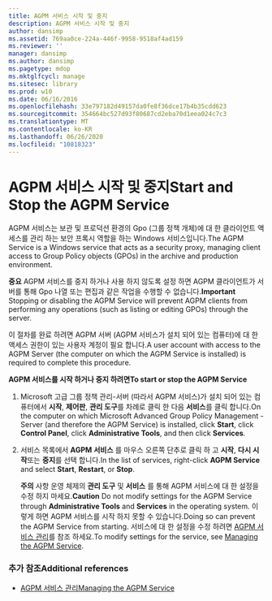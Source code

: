 ```yaml
---
title: AGPM 서비스 시작 및 중지
description: AGPM 서비스 시작 및 중지
author: dansimp
ms.assetid: 769aa0ce-224a-446f-9958-9518af4ad159
ms.reviewer: ''
manager: dansimp
ms.author: dansimp
ms.pagetype: mdop
ms.mktglfcycl: manage
ms.sitesec: library
ms.prod: w10
ms.date: 06/16/2016
ms.openlocfilehash: 33e797182d49157da0fe8f36dce17b4b35cdd623
ms.sourcegitcommit: 354664bc527d93f80687cd2eba70d1eea024c7c3
ms.translationtype: MT
ms.contentlocale: ko-KR
ms.lasthandoff: 06/26/2020
ms.locfileid: "10818323"
---
```

# <span data-ttu-id="e4a0b-103">AGPM 서비스 시작 및 중지</span><span class="sxs-lookup"><span data-stu-id="e4a0b-103">Start and Stop the AGPM Service</span></span>


<span data-ttu-id="e4a0b-104">AGPM 서비스는 보관 및 프로덕션 환경의 Gpo (그룹 정책 개체)에 대 한 클라이언트 액세스를 관리 하는 보안 프록시 역할을 하는 Windows 서비스입니다.</span><span class="sxs-lookup"><span data-stu-id="e4a0b-104">The AGPM Service is a Windows service that acts as a security proxy, managing client access to Group Policy objects (GPOs) in the archive and production environment.</span></span>

<span data-ttu-id="e4a0b-105">**중요**  AGPM 서비스를 중지 하거나 사용 하지 않도록 설정 하면 AGPM 클라이언트가 서버를 통해 Gpo 나열 또는 편집과 같은 작업을 수행할 수 없습니다.</span><span class="sxs-lookup"><span data-stu-id="e4a0b-105">**Important** Stopping or disabling the AGPM Service will prevent AGPM clients from performing any operations (such as listing or editing GPOs) through the server.</span></span>

 

<span data-ttu-id="e4a0b-106">이 절차를 완료 하려면 AGPM 서버 (AGPM 서비스가 설치 되어 있는 컴퓨터)에 대 한 액세스 권한이 있는 사용자 계정이 필요 합니다.</span><span class="sxs-lookup"><span data-stu-id="e4a0b-106">A user account with access to the AGPM Server (the computer on which the AGPM Service is installed) is required to complete this procedure.</span></span>

**<span data-ttu-id="e4a0b-107">AGPM 서비스를 시작 하거나 중지 하려면</span><span class="sxs-lookup"><span data-stu-id="e4a0b-107">To start or stop the AGPM Service</span></span>**

1.  <span data-ttu-id="e4a0b-108">Microsoft 고급 그룹 정책 관리-서버 (따라서 AGPM 서비스)가 설치 되어 있는 컴퓨터에서 **시작**, **제어판**, **관리 도구**를 차례로 클릭 한 다음 **서비스**를 클릭 합니다.</span><span class="sxs-lookup"><span data-stu-id="e4a0b-108">On the computer on which Microsoft Advanced Group Policy Management - Server (and therefore the AGPM Service) is installed, click **Start**, click **Control Panel**, click **Administrative Tools**, and then click **Services**.</span></span>

2.  <span data-ttu-id="e4a0b-109">서비스 목록에서 **AGPM 서비스** 를 마우스 오른쪽 단추로 클릭 하 고 **시작**, **다시 시작**또는 **중지**를 선택 합니다.</span><span class="sxs-lookup"><span data-stu-id="e4a0b-109">In the list of services, right-click **AGPM Service** and select **Start**, **Restart**, or **Stop**.</span></span>

    <span data-ttu-id="e4a0b-110">**주의**  사항 운영 체제의 **관리 도구** 및 **서비스** 를 통해 AGPM 서비스에 대 한 설정을 수정 하지 마세요.</span><span class="sxs-lookup"><span data-stu-id="e4a0b-110">**Caution** Do not modify settings for the AGPM Service through **Administrative Tools** and **Services** in the operating system.</span></span> <span data-ttu-id="e4a0b-111">이렇게 하면 AGPM 서비스를 시작 하지 못할 수 있습니다.</span><span class="sxs-lookup"><span data-stu-id="e4a0b-111">Doing so can prevent the AGPM Service from starting.</span></span> <span data-ttu-id="e4a0b-112">서비스에 대 한 설정을 수정 하려면 [AGPM 서비스 관리](managing-the-agpm-service.md)를 참조 하세요.</span><span class="sxs-lookup"><span data-stu-id="e4a0b-112">To modify settings for the service, see [Managing the AGPM Service](managing-the-agpm-service.md).</span></span>

     

### <span data-ttu-id="e4a0b-113">추가 참조</span><span class="sxs-lookup"><span data-stu-id="e4a0b-113">Additional references</span></span>

-   [<span data-ttu-id="e4a0b-114">AGPM 서비스 관리</span><span class="sxs-lookup"><span data-stu-id="e4a0b-114">Managing the AGPM Service</span></span>](managing-the-agpm-service.md)

 

 





